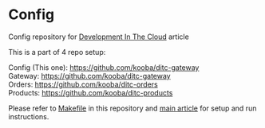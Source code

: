 # Config
Config repository for [Development In The Cloud](https://medium.com/@JakubBorys/development-in-the-cloud-4aa2cabd3880) article

This is a part of 4 repo setup:

Config (This one): https://github.com/kooba/ditc-gateway  
Gateway: https://github.com/kooba/ditc-gateway  
Orders: https://github.com/kooba/ditc-orders  
Products: https://github.com/kooba/ditc-products  

Please refer to [Makefile](https://github.com/kooba/ditc-config/blob/master/Makefile) in this repository and [main article](https://medium.com/@JakubBorys/development-in-the-cloud-4aa2cabd3880) for setup and run instructions.
